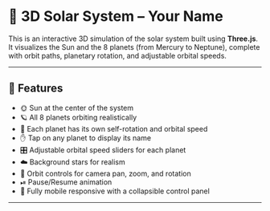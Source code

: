 # 🌌 3D Solar System – Your Name

This is an interactive 3D simulation of the solar system built using **Three.js**. It visualizes the Sun and the 8 planets (from Mercury to Neptune), complete with orbit paths, planetary rotation, and adjustable orbital speeds.

---

## 🚀 Features

- 🌞 Sun at the center of the system
- 🪐 All 8 planets orbiting realistically
- 🔁 Each planet has its own self-rotation and orbital speed
- ✋ Tap on any planet to display its name
- 🎛 Adjustable orbital speed sliders for each planet
- ☁️ Background stars for realism
- 🧭 Orbit controls for camera pan, zoom, and rotation
- ⏯ Pause/Resume animation
- 📱 Fully mobile responsive with a collapsible control panel

---

